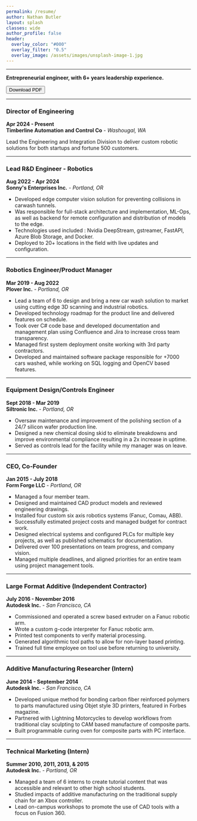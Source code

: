 ```yaml
---
permalink: /resume/
author: Nathan Butler
layout: splash
classes: wide
author_profile: false
header:
  overlay_color: "#000"
  overlay_filter: "0.5"
  overlay_image: /assets/images/unsplash-image-1.jpg
---
```


---

**Entrepreneurial engineer, with 6+ years leadership experience.**

<a href="sandbox:/mnt/data/Nathan_Nyole_Fuller_Resume.md" download="Nathan_Nyole_Fuller_Resume.md">
<button>Download PDF</button>
</a>

---

### Director of Engineering

**Apr 2024 - Present**  
**Timberline Automation and Control Co** - _Washougal, WA_

Lead the Engineering and Integration Division to deliver custom robotic solutions for both startups and fortune 500 customers.

---

### Lead R&D Engineer - Robotics

**Aug 2022 - Apr 2024**  
**Sonny's Enterprises Inc.** - _Portland, OR_

- Developed edge computer vision solution for preventing collisions in carwash tunnels.
- Was responsible for full-stack architecture and implementation, ML-Ops, as well as backend for remote configuration and distribution of models to the edge.
- Technologies used included : Nvidia DeepStream, gstreamer, FastAPI, Azure Blob Storage, and Docker.
- Deployed to 20+ locations in the field with live updates and configuration.

---

### Robotics Engineer/Product Manager

**Mar 2019 - Aug 2022**  
**Plover Inc.** - _Portland, OR_

- Lead a team of 6 to design and bring a new car wash solution to market using cutting edge 3D scanning and industrial robotics.
- Developed technology roadmap for the product line and delivered features on schedule.
- Took over C# code base and developed documentation and management plan using Confluence and Jira to increase cross team transparency.
- Managed first system deployment onsite working with 3rd party contractors.
- Developed and maintained software package responsible for +7000 cars washed, while working on SQL logging and OpenCV based features.

---

### Equipment Design/Controls Engineer

**Sept 2018 - Mar 2019**  
**Siltronic Inc.** - _Portland, OR_

- Oversaw maintenance and improvement of the polishing section of a 24/7 silicon wafer production line.
- Designed a new chemical dosing skid to eliminate breakdowns and improve environmental compliance resulting in a 2x increase in uptime.
- Served as controls lead for the facility while my manager was on leave.

---

### CEO, Co-Founder

**Jan 2015 - July 2018**  
**Form Forge LLC** - _Portland, OR_

- Managed a four member team.
- Designed and maintained CAD product models and reviewed engineering drawings.
- Installed four custom six axis robotics systems (Fanuc, Comau, ABB).
- Successfully estimated project costs and managed budget for contract work.
- Designed electrical systems and configured PLCs for multiple key projects, as well as published schematics for documentation.
- Delivered over 100 presentations on team progress, and company vision.
- Managed multiple deadlines, and aligned priorities for an entire team using project management tools.

---

### Large Format Additive (Independent Contractor)

**July 2016 - November 2016**  
**Autodesk Inc.** - _San Francisco, CA_

- Commissioned and operated a screw based extruder on a Fanuc robotic arm.
- Wrote a custom g-code interpreter for Fanuc robotic arm.
- Printed test components to verify material processing.
- Generated algorithmic tool paths to allow for non-layer based printing.
- Trained full time employee on tool use before returning to university.

---

### Additive Manufacturing Researcher (Intern)

**June 2014 - September 2014**  
**Autodesk Inc.** - _San Francisco, CA_

- Developed unique method for bonding carbon fiber reinforced polymers to parts manufactured using Objet style 3D printers, featured in Forbes magazine.
- Partnered with Lightning Motorcycles to develop workflows from traditional clay sculpting to CAM based manufacture of composite parts.
- Built programmable curing oven for composite parts with PC interface.

---

### Technical Marketing (Intern)

**Summer 2010, 2011, 2013, & 2015**  
**Autodesk Inc.** - _Portland, OR_

- Managed a team of 6 interns to create tutorial content that was accessible and relevant to other high school students.
- Studied impacts of additive manufacturing on the traditional supply chain for an Xbox controller.
- Lead on-campus workshops to promote the use of CAD tools with a focus on Fusion 360.
